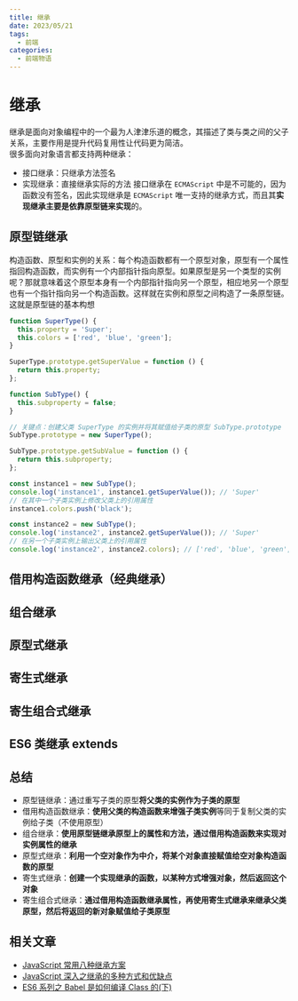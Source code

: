 ```yaml
---
title: 继承
date: 2023/05/21
tags:
  - 前端
categories:
  - 前端物语
---
```


# 继承

<custom-block title="温馨提示" content="<div>阅读<a href='https://www.ituring.com.cn/book/2472' target='_blank'>《JavaScript 高级程序设计（第 4 版）》</a>和各个大佬的文章所归纳的总结，<strong>如有异议按你的理解为主</strong></div>"></custom-block>
继承是面向对象编程中的一个最为人津津乐道的概念，其描述了类与类之间的父子关系，主要作用是提升代码复用性让代码更为简洁。\
很多面向对象语言都支持两种继承：

- 接口继承：只继承方法签名
- 实现继承：直接继承实际的方法
  接口继承在 `ECMAScript` 中是不可能的，因为函数没有签名，因此实现继承是 `ECMAScript` 唯一支持的继承方式，而且其**实现继承主要是依靠原型链来实现**的。

## 原型链继承

构造函数、原型和实例的关系：每个构造函数都有一个原型对象，原型有一个属性指回构造函数，而实例有一个内部指针指向原型。如果原型是另一个类型的实例呢？那就意味着这个原型本身有一个内部指针指向另一个原型，相应地另一个原型也有一个指针指向另一个构造函数。这样就在实例和原型之间构造了一条原型链。这就是原型链的基本构想
<custom-block title="原型链继承" content="<div>原型链继承是通过重写子类的原型<strong>将父类的实例作为子类的原型</strong></div><div>缺点</div><ul><li>父类上的引用类型属性会被所有实例共享，其中一个实例进行修改时会影响其他实例</li><li>创建子类实例时不能向父类构造函数传参</li></ul>"></custom-block>

```javascript
function SuperType() {
  this.property = 'Super';
  this.colors = ['red', 'blue', 'green'];
}

SuperType.prototype.getSuperValue = function () {
  return this.property;
};

function SubType() {
  this.subproperty = false;
}

// 关键点：创建父类 SuperType 的实例并将其赋值给子类的原型 SubType.prototype
SubType.prototype = new SuperType();

SubType.prototype.getSubValue = function () {
  return this.subproperty;
};

const instance1 = new SubType();
console.log('instance1', instance1.getSuperValue()); // 'Super'
// 在其中一个子类实例上修改父类上的引用属性
instance1.colors.push('black');

const instance2 = new SubType();
console.log('instance2', instance2.getSuperValue()); // 'Super'
// 在另一个子类实例上输出父类上的引用属性
console.log('instance2', instance2.colors); // ['red', 'blue', 'green', 'black']
```

## 借用构造函数继承（经典继承）

## 组合继承

## 原型式继承

## 寄生式继承

## 寄生组合式继承

## ES6 类继承 extends

## 总结

- 原型链继承：通过重写子类的原型**将父类的实例作为子类的原型**
- 借用构造函数继承：**使用父类的构造函数来增强子类实例**等同于复制父类的实例给子类（不使用原型）
- 组合继承：**使用原型链继承原型上的属性和方法，通过借用构造函数来实现对实例属性的继承**
- 原型式继承：**利用一个空对象作为中介，将某个对象直接赋值给空对象构造函数的原型**
- 寄生式继承：**创建一个实现继承的函数，以某种方式增强对象，然后返回这个对象**
- 寄生组合式继承：**通过借用构造函数继承属性，再使用寄生式继承来继承父类原型，然后将返回的新对象赋值给子类原型**

## 相关文章

- [JavaScript 常用八种继承方案](https://github.com/yygmind/blog/issues/7)
- [JavaScript 深入之继承的多种方式和优缺点](https://github.com/mqyqingfeng/Blog/issues/16)
- [ES6 系列之 Babel 是如何编译 Class 的(下)](https://github.com/mqyqingfeng/Blog/issues/106)
